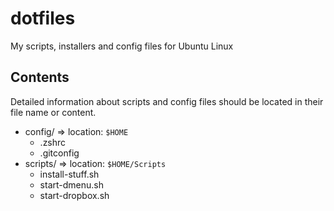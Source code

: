 # dotfiles
My scripts, installers and config files for Ubuntu Linux

Contents
--------

Detailed information about scripts and config files should be located in their file name or content.

- config/ => location: `$HOME`
  - .zshrc
  - .gitconfig
- scripts/ => location: `$HOME/Scripts`
  - install-stuff.sh
  - start-dmenu.sh
  - start-dropbox.sh
